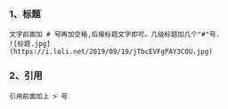 ### 1、标题
    文字前面加 # 号再加空格,后接标题文字即可。几级标题加几个"#"号.
    ![标题.jpg]
    (https://i.loli.net/2019/09/19/jTbcEVFgPAY3COU.jpg)
### 2、引用
    引用前面加上 > 号
